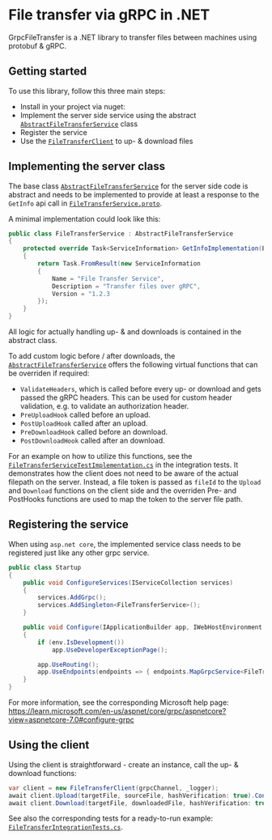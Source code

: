# File transfer via gRPC in .NET
GrpcFileTransfer is a .NET library to transfer files between machines using protobuf & gRPC.

## Getting started
To use this library, follow this three main steps:
- Install in your project via nuget: 
- Implement the server side service using the abstract [`AbstractFileTransferService`](src/GrpcFileTransfer/Service/AbstractFileTransferService.cs) class
- Register the service
- Use the [`FileTransferClient`](src/GrpcFileTransfer/Client/FileTransferClient.cs) to up- & download files

## Implementing the server class
The base class [`AbstractFileTransferService`](src/GrpcFileTransfer/Service/AbstractFileTransferService.cs) for the server side code is abstract and needs to be implemented to provide at least a response to the `GetInfo` api call in [`FileTransferService.proto`](src/GrpcFileTransfer/FileTransferService.proto).

A minimal implementation could look like this:

```csharp
public class FileTransferService : AbstractFileTransferService
{
    protected override Task<ServiceInformation> GetInfoImplementation(Empty request, ServerCallContext context)
    {
        return Task.FromResult(new ServiceInformation
        {
            Name = "File Transfer Service",
            Description = "Transfer files over gRPC",
            Version = "1.2.3
        });
    }
}
```

All logic for actually handling up- & and downloads is contained in the abstract class.

To add custom logic before / after downloads, the [`AbstractFileTransferService`](src/GrpcFileTransfer/Service/AbstractFileTransferService.cs) offers the following virtual functions that can be overriden if required:
- `ValidateHeaders`, which is called before every up- or download and gets passed the gRPC headers. This can be used for custom header validation, e.g. to validate an authorization header.
- `PreUploadHook` called before an upload.
- `PostUploadHook` called after an upload.
- `PreDownloadHook` called before an download.
- `PostDownloadHook` called after an download.

For an example on how to utilize this functions, see the [`FileTransferServiceTestImplementation.cs`](src/GrpcFileTransfer.Test/FileTransferServiceTestImplementation.cs) in the integration tests. It demonstrates how the client does not need to be aware of the actual filepath on the server. Instead, a file token is passed as `fileId` to the `Upload` and `Download` functions on the client side and the overriden Pre- and PostHooks functions are used to map the token to the server file path.

## Registering the service
When using `asp.net core`, the implemented service class needs to be registered just like any other grpc service.

```csharp
public class Startup
{
    public void ConfigureServices(IServiceCollection services)
    {
        services.AddGrpc();
        services.AddSingleton<FileTransferService>();
    }

    public void Configure(IApplicationBuilder app, IWebHostEnvironment env)
    {
        if (env.IsDevelopment())
            app.UseDeveloperExceptionPage();

        app.UseRouting();
        app.UseEndpoints(endpoints => { endpoints.MapGrpcService<FileTransferService>(); });
    }
}
```

For more information, see the corresponding Microsoft help page: https://learn.microsoft.com/en-us/aspnet/core/grpc/aspnetcore?view=aspnetcore-7.0#configure-grpc

## Using the client
Using the client is straightforward - create an instance, call the up- & download functions:

```csharp
var client = new FileTransferClient(grpcChannel, _logger);
await client.Upload(targetFile, sourceFile, hashVerification: true).ConfigureAwait(false);
await client.Download(targetFile, downloadedFile, hashVerification: true).ConfigureAwait(false);
```

See also the corresponding tests for a ready-to-run example: [`FileTransferIntegrationTests.cs`](src/GrpcFileTransfer.Test/FileTransferIntegrationTests.cs).